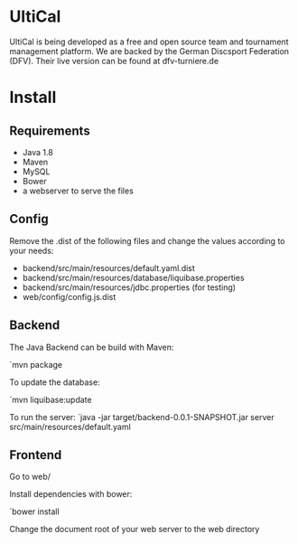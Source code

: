 # UltiCal

UltiCal is being developed as a free and open source team and tournament management platform. We are backed by the German Discsport Federation (DFV). Their live version can be found at dfv-turniere.de

# Install

## Requirements

* Java 1.8
* Maven
* MySQL
* Bower
* a webserver to serve the files

## Config

Remove the .dist of the following files and change the values according to your needs:
* backend/src/main/resources/default.yaml.dist
* backend/src/main/resources/database/liquibase.properties
* backend/src/main/resources/jdbc.properties (for testing)
* web/config/config.js.dist

## Backend

The Java Backend can be build with Maven:

´mvn package

To update the database:

´mvn liquibase:update

To run the server:
´java -jar target/backend-0.0.1-SNAPSHOT.jar server src/main/resources/default.yaml

## Frontend

Go to web/

Install dependencies with bower:

´bower install

Change the document root of your web server to the web directory
